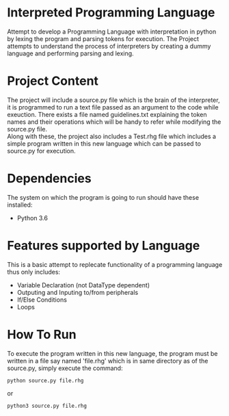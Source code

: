# Interpreted Programming Language
 Attempt to develop a Programming Language with interpretation in python by lexing the program and parsing tokens for execution.
 The Project attempts to understand the process of interpreters by creating a dummy language and performing parsing and lexing.
# Project Content
The project will include a source.py file which is the brain of the interpreter, it is programmed to run a text file passed as an argument to the code while exeuction. There exists a file named guidelines.txt explaining the token names and their operations which will be handy to refer while modifying the source.py file.<br>
Along with these, the project also includes a Test.rhg file which includes a simple program written in this new language which can be passed to source.py for execution.
# Dependencies
The system on which the program is going to run should have these installed:
- Python 3.6
# Features supported by Language
This is a basic attempt to replecate functionality of a programming language thus only includes:
- Variable Declaration (not DataType dependent)
- Outputing and Inputing to/from peripherals
- If/Else Conditions
- Loops
# How To Run
To execute the program written in this new language, the program must be written in a file say named 'file.rhg' which is in same directory as of the source.py, simply execute the command:<br>
```
python source.py file.rhg
```
or
```
python3 source.py file.rhg
```
